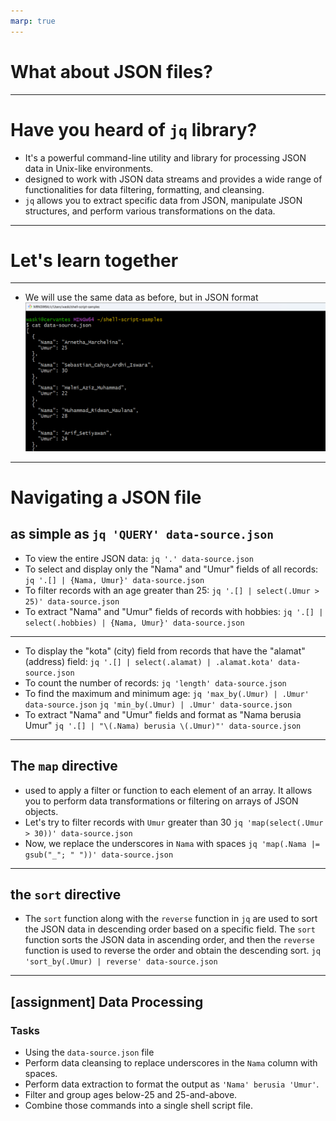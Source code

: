 ```yaml
---
marp: true
---
```


# What about JSON files?
---
# Have you heard of `jq` library?
- It's a powerful command-line utility and library for processing JSON data in Unix-like environments.
- designed to work with JSON data streams and provides a wide range of functionalities for data filtering, formatting, and cleansing. 
- `jq` allows you to extract specific data from JSON, manipulate JSON structures, and perform various transformations on the data.

---

# Let's learn together

---

- We will use the same data as before, but in JSON format
![data-source][data-source]

---
# Navigating a JSON file
## as simple as `jq 'QUERY' data-source.json`
- To view the entire JSON data:
`jq '.' data-source.json`
- To select and display only the "Nama" and "Umur" fields of all records:
`jq '.[] | {Nama, Umur}' data-source.json`
- To filter records with an age greater than 25:
`jq '.[] | select(.Umur > 25)' data-source.json`
- To extract "Nama" and "Umur" fields of records with hobbies:
`jq '.[] | select(.hobbies) | {Nama, Umur}' data-source.json`
---
- To display the "kota" (city) field from records that have the "alamat" (address) field:
`jq '.[] | select(.alamat) | .alamat.kota' data-source.json`
- To count the number of records:
`jq 'length' data-source.json`
- To find the maximum and minimum age:
`jq 'max_by(.Umur) | .Umur' data-source.json`
`jq 'min_by(.Umur) | .Umur' data-source.json`
- To extract "Nama" and "Umur" fields and format as "Nama berusia Umur"
`jq '.[] | "\(.Nama) berusia \(.Umur)"' data-source.json`
---

## The `map` directive
- used to apply a filter or function to each element of an array. It allows you to perform data transformations or filtering on arrays of JSON objects.
- Let's try to filter records with `Umur` greater than 30
`jq 'map(select(.Umur > 30))' data-source.json`
- Now, we replace the underscores in `Nama` with spaces
`jq 'map(.Nama |= gsub("_"; " "))' data-source.json`

---

## the `sort` directive 
- The `sort` function along with the `reverse` function in `jq` are used to sort the JSON data in descending order based on a specific field. The `sort` function sorts the JSON data in ascending order, and then the `reverse` function is used to reverse the order and obtain the descending sort.
`jq 'sort_by(.Umur) | reverse' data-source.json`

---

## [assignment] Data Processing
### Tasks
- Using the `data-source.json` file
- Perform data cleansing to replace underscores in the `Nama` column with spaces.
- Perform data extraction to format the output as `'Nama' berusia 'Umur'`.
- Filter and group ages below-25 and 25-and-above.
- Combine those commands into a single shell script file.

[data-source]: images/4-data-source.png